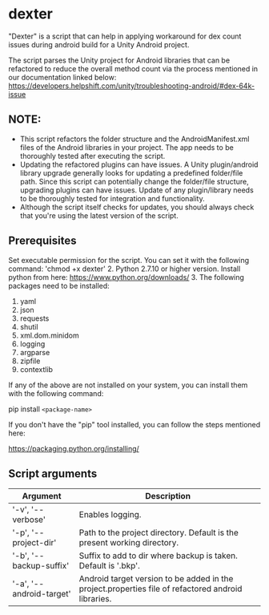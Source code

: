 # dexter

"Dexter" is a script that can help in applying workaround for dex count issues during android build for a Unity Android project.

The script parses the Unity project for Android libraries that can be refactored to reduce the overall method count via the process mentioned in our documentation linked below: 
https://developers.helpshift.com/unity/troubleshooting-android/#dex-64k-issue

## NOTE:
* This script refactors the folder structure and the AndroidManifest.xml files of the Android libraries in your project. The app needs to be thoroughly tested after executing the script. 
* Updating the refactored plugins can have issues. A Unity plugin/android library upgrade generally looks for updating a predefined folder/file path. Since this script can potentially change the folder/file structure, upgrading plugins can have issues. Update of any plugin/library needs to be thoroughly tested for integration and functionality.
* Although the script itself checks for updates, you should always check that you're using the latest version of the script. 

## Prerequisites
Set executable permission for the script. You can set it with the following command: 'chmod +x dexter' 
      2. Python 2.7.10 or higher version. Install python from here: https://www.python.org/downloads/
      3. The following packages need to be installed:
1. yaml
2. json
3. requests
4. shutil
5. xml.dom.minidom
6. logging
7. argparse
8. zipfile
9. contextlib

If any of the above are not installed on your system, you can install them with the following command:

pip install `<package-name>`

If you don't have the "pip" tool installed, you can follow the steps mentioned here: 

https://packaging.python.org/installing/

## Script arguments
| Argument  | Description |
| ------------- | ------------- |
| '-v', '--verbose'          | Enables logging.   |
| '-p', '--project-dir'      | Path to the project directory. Default is the present working directory.  |
| '-b', '--backup-suffix'    | Suffix to add to dir where backup is taken. Default is '.bkp'. |
| '-a', '--android-target'   | Android target version to be added in the project.properties file of refactored android libraries. |
                
          
        
